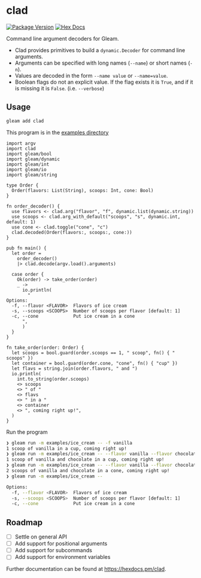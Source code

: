 # clad


[![Package Version](https://img.shields.io/hexpm/v/clad)](https://hex.pm/packages/clad)
[![Hex Docs](https://img.shields.io/badge/hex-docs-ffaff3)](https://hexdocs.pm/clad/)


Command line argument decoders for Gleam.

- Clad provides primitives to build a `dynamic.Decoder` for command line arguments.
- Arguments can be specified with long names (`--name`) or short names (`-n`).
- Values are decoded in the form `--name value` or `--name=value`.
- Boolean flags do not an explicit value. If the flag exists it is `True`, and if it is missing it is `False`. (i.e. `--verbose`)


## Usage

```sh
gleam add clad
```

This program is in the [examples directory](https://github.com/ryanmiville/clad/tree/main/test/examples)

```gleam
import argv
import clad
import gleam/bool
import gleam/dynamic
import gleam/int
import gleam/io
import gleam/string

type Order {
  Order(flavors: List(String), scoops: Int, cone: Bool)
}

fn order_decoder() {
  use flavors <- clad.arg("flavor", "f", dynamic.list(dynamic.string))
  use scoops <- clad.arg_with_default("scoops", "s", dynamic.int, default: 1)
  use cone <- clad.toggle("cone", "c")
  clad.decoded(Order(flavors:, scoops:, cone:))
}

pub fn main() {
  let order =
    order_decoder()
    |> clad.decode(argv.load().arguments)

  case order {
    Ok(order) -> take_order(order)
    _ ->
      io.println(
        "
Options:
  -f, --flavor <FLAVOR>  Flavors of ice cream
  -s, --scoops <SCOOPS>  Number of scoops per flavor [default: 1]
  -c, --cone             Put ice cream in a cone
      ",
      )
  }
}

fn take_order(order: Order) {
  let scoops = bool.guard(order.scoops == 1, " scoop", fn() { " scoops" })
  let container = bool.guard(order.cone, "cone", fn() { "cup" })
  let flavs = string.join(order.flavors, " and ")
  io.println(
    int.to_string(order.scoops)
    <> scoops
    <> " of "
    <> flavs
    <> " in a "
    <> container
    <> ", coming right up!",
  )
}
```

Run the program

```sh
❯ gleam run -m examples/ice_cream -- -f vanilla
1 scoop of vanilla in a cup, coming right up!
❯ gleam run -m examples/ice_cream -- --flavor vanilla --flavor chocolate
1 scoop of vanilla and chocolate in a cup, coming right up!
❯ gleam run -m examples/ice_cream -- --flavor vanilla --flavor chocolate --scoops 2 --cone
2 scoops of vanilla and chocolate in a cone, coming right up!
❯ gleam run -m examples/ice_cream --

Options:
  -f, --flavor <FLAVOR>  Flavors of ice cream
  -s, --scoops <SCOOPS>  Number of scoops per flavor [default: 1]
  -c, --cone             Put ice cream in a cone
```

## Roadmap

- [ ] Settle on general API
- [ ] Add support for positional arguments
- [ ] Add support for subcommands
- [ ] Add support for environment variables

Further documentation can be found at <https://hexdocs.pm/clad>.
